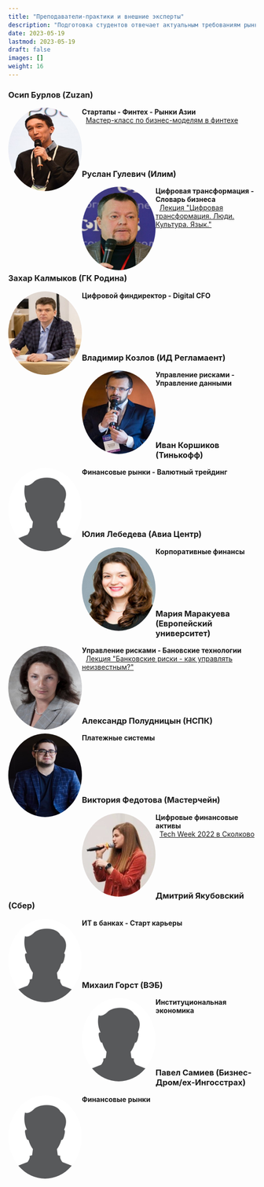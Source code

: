 ```yaml
---
title: "Преподаватели-практики и внешние эксперты"
description: "Подготовка студентов отвечает актуальным требованиям рынка труда."
date: 2023-05-19
lastmod: 2023-05-19
draft: false
images: []
weight: 16
---
```


### Осип Бурлов (Zuzan)

<img src="Osip_Burlov.jpeg" alt="Осип Бурлов" style="border-radius: 50%; width:150px; height:170px;" align="left" overflow="hidden"/>

**Стартапы - Финтех - Рынки Азии**
<br>&nbsp;&nbsp;[Мастер-класс по бизнес-моделям в финтехе](https://finec.mgimo.ru/blog/fintech-meeting-osip-burlov/)
<br>
<br>
<br>
<br>
<br>

### Руслан Гулевич (Илим)

<img src="Ruslan_Gulevich.jpg" alt="Руслан Гулевич" style="border-radius: 50%; width:150px; height:170px;" align="left" overflow="hidden"/>

**Цифровая трансформация - Словарь бизнеса**
<br>&nbsp;&nbsp;[Лекция "Цифровая трансформация. Люди. Культура. Язык."](https://finec.mgimo.ru/blog/gulevich-digital-transformation/)
<br>
<br>
<br>
<br>
<br>

### Захар Калмыков (ГК Родина)

<img src="Zakhar_Kalmykov.jpg" alt="Захар Калмыков" style="border-radius: 50%; width:150px; height:170px;" align="left" overflow="hidden"/>

**Цифровой финдиректор - Digital CFO**
<br>
<br>
<br>
<br>
<br>
<br>

### Владимир Козлов (ИД Регламаент)

<img src="Vladimir_Kozlov.jpg" alt="Владимир Козлов" style="border-radius: 50%; width:150px; height:170px;" align="left" overflow="hidden"/>

**Управление рисками - Управление данными**
<br>
<br>
<br>
<br>
<br>
<br>

### Иван Коршиков (Тинькофф)

<img src="male_profile_picture.jpg" alt="Иван Коршиков" style="border-radius: 50%; width:150px; height:170px;" align="left" overflow="hidden"/>

**Финансовые рынки - Валютный трейдинг**
<br>
<br>
<br>
<br>
<br>
<br>

### Юлия Лебедева (Авиа Центр)

<img src="Julia_Lebedeva.jpg" alt="Юлия Лебедева" style="border-radius: 50%; width:150px; height:170px;" align="left" overflow="hidden"/>

**Корпоративные финансы**
<br>
<br>
<br>
<br>
<br>
<br>

### Мария Маракуева (Европейский университет)

<img src="Maria_Marakueva.jpg" alt="Мария Маракуева" style="border-radius: 50%; width:150px; height:170px;" align="left" overflow="hidden"/>

**Управление рисками - Бановские технологии**
<br>&nbsp;&nbsp;[Лекция "Банковские риски - как управлять неизвестным?"](https://finec.mgimo.ru/blog/marakueva-lecture-how-to-control-uncertainty/)
<br>
<br>
<br>
<br>
<br>

### Александр Полудницын (НСПК)

<img src="Alexander_Poludnitsyn.jpg" alt="Александр Полудницын" style="border-radius: 50%; width:150px; height:170px;" align="left" overflow="hidden"/>

**Платежные системы**
<br>
<br>
<br>
<br>
<br>
<br>

### Виктория Федотова (Мастерчейн)

<img src="Victoria _Fedotova.jpg" alt="Виктория Федотова" style="border-radius: 50%; width:150px; height:170px;" align="left" overflow="hidden"/>

**Цифровые финансовые активы**
<br>&nbsp;&nbsp;[Tech Week 2022 в Сколково](https://www.masterchain.ru/news/mastercheyn-prinyala-uchastie-v-rabote-tech-week-2022-v-skolkovo/?ysclid=li1jhbksvf20498695)
<br>
<br>
<br>
<br>
<br>
<br>

### Дмитрий Якубовский (Сбер)

<img src="male_profile_picture.jpg" alt="Дмитрий Якубовский" style="border-radius: 50%; width:150px; height:170px;" align="left" overflow="hidden"/>

**ИТ в банках - Старт карьеры**
<br>
<br>
<br>
<br>
<br>
<br>

### Михаил Горст (ВЭБ)

<img src="male_profile_picture.jpg" alt="Михаил Горст" style="border-radius: 50%; width:150px; height:170px;" align="left" overflow="hidden"/>

**Институциональная экономика**
<br>
<br>
<br>
<br>
<br>
<br>

### Павел Самиев (Бизнес-Дром/ex-Ингосстрах)

<img src="male_profile_picture.jpg" alt="Павел Самиев" style="border-radius: 50%; width:150px; height:170px;" align="left" overflow="hidden"/>

**Финансовые рынки**
